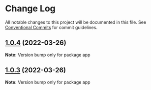 # Change Log

All notable changes to this project will be documented in this file.
See [Conventional Commits](https://conventionalcommits.org) for commit guidelines.

## [1.0.4](https://github.com/davidNHK/project-bootstrap/compare/v1.0.2...v1.0.4) (2022-03-26)

**Note:** Version bump only for package app

## [1.0.3](https://github.com/davidNHK/project-bootstrap/compare/v1.0.2...v1.0.3) (2022-03-26)

**Note:** Version bump only for package app
